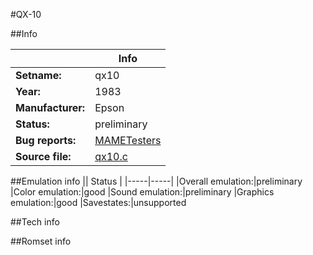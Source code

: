 #QX-10

##Info

||Info|
|-----|-----|
|**Setname:**|qx10
|**Year:**|1983
|**Manufacturer:**|Epson
|**Status:**|preliminary
|**Bug reports:**|[MAMETesters](http://mametesters.org/view_all_set.php?type=1&temporary=y&search=qx10.c)
|**Source file:**|[qx10.c](https://github.com/mamedev/mame/blob/master/src/mess/drivers/qx10.c)

##Emulation info
|| Status |
|-----|-----|
|Overall emulation:|preliminary
|Color emulation:|good
|Sound emulation:|preliminary
|Graphics emulation:|good
|Savestates:|unsupported

##Tech info

##Romset info

<!--- START OF EDITED COMMENT DO NOT TOUCH TEXT ABOVE-->
